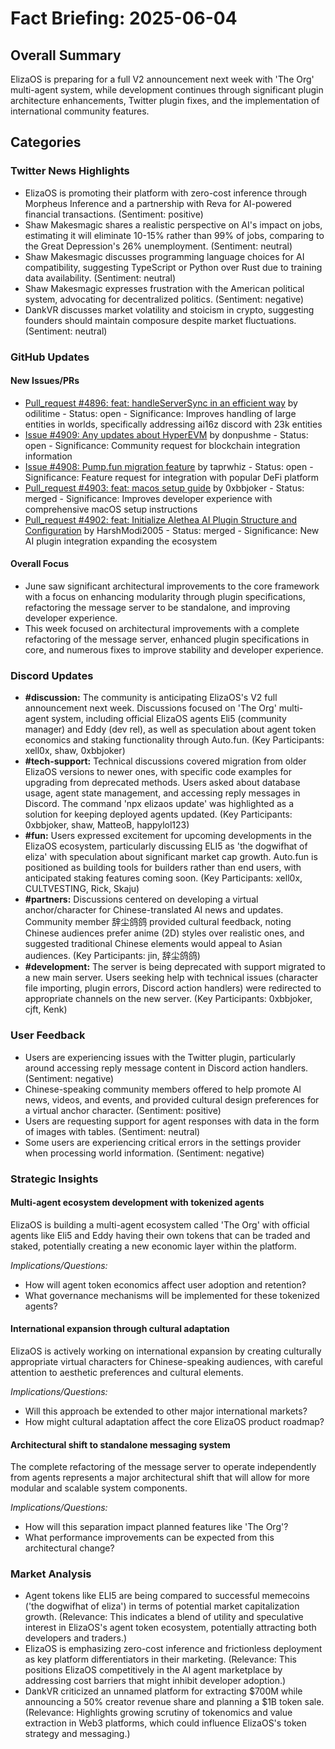 # Fact Briefing: 2025-06-04

## Overall Summary
ElizaOS is preparing for a full V2 announcement next week with 'The Org' multi-agent system, while development continues through significant plugin architecture enhancements, Twitter plugin fixes, and the implementation of international community features.

## Categories

### Twitter News Highlights
- ElizaOS is promoting their platform with zero-cost inference through Morpheus Inference and a partnership with Reva for AI-powered financial transactions. (Sentiment: positive)
- Shaw Makesmagic shares a realistic perspective on AI's impact on jobs, estimating it will eliminate 10-15% rather than 99% of jobs, comparing to the Great Depression's 26% unemployment. (Sentiment: neutral)
- Shaw Makesmagic discusses programming language choices for AI compatibility, suggesting TypeScript or Python over Rust due to training data availability. (Sentiment: neutral)
- Shaw Makesmagic expresses frustration with the American political system, advocating for decentralized politics. (Sentiment: negative)
- DankVR discusses market volatility and stoicism in crypto, suggesting founders should maintain composure despite market fluctuations. (Sentiment: neutral)

### GitHub Updates

#### New Issues/PRs
- [Pull_request #4896: feat: handleServerSync in an efficient way](https://github.com/elizaOS/eliza/pull/4896) by odilitime - Status: open - Significance: Improves handling of large entities in worlds, specifically addressing ai16z discord with 23k entities
- [Issue #4909: Any updates about HyperEVM](https://github.com/elizaOS/eliza/issues/4909) by donpushme - Status: open - Significance: Community request for blockchain integration information
- [Issue #4908: Pump.fun migration feature](https://github.com/elizaOS/eliza/issues/4908) by taprwhiz - Status: open - Significance: Feature request for integration with popular DeFi platform
- [Pull_request #4903: feat: macos setup guide](None) by 0xbbjoker - Status: merged - Significance: Improves developer experience with comprehensive macOS setup instructions
- [Pull_request #4902: feat: Initialize Alethea AI Plugin Structure and Configuration](None) by HarshModi2005 - Status: merged - Significance: New AI plugin integration expanding the ecosystem

#### Overall Focus
- June saw significant architectural improvements to the core framework with a focus on enhancing modularity through plugin specifications, refactoring the message server to be standalone, and improving developer experience.
- This week focused on architectural improvements with a complete refactoring of the message server, enhanced plugin specifications in core, and numerous fixes to improve stability and developer experience.

### Discord Updates
- **#discussion:** The community is anticipating ElizaOS's V2 full announcement next week. Discussions focused on 'The Org' multi-agent system, including official ElizaOS agents Eli5 (community manager) and Eddy (dev rel), as well as speculation about agent token economics and staking functionality through Auto.fun. (Key Participants: xell0x, shaw, 0xbbjoker)
- **#tech-support:** Technical discussions covered migration from older ElizaOS versions to newer ones, with specific code examples for upgrading from deprecated methods. Users asked about database usage, agent state management, and accessing reply messages in Discord. The command 'npx elizaos update' was highlighted as a solution for keeping deployed agents updated. (Key Participants: 0xbbjoker, shaw, MatteoB, happylol123)
- **#fun:** Users expressed excitement for upcoming developments in the ElizaOS ecosystem, particularly discussing ELI5 as 'the dogwifhat of eliza' with speculation about significant market cap growth. Auto.fun is positioned as building tools for builders rather than end users, with anticipated staking features coming soon. (Key Participants: xell0x, CULTVESTING, Rick, Skaju)
- **#partners:** Discussions centered on developing a virtual anchor/character for Chinese-translated AI news and updates. Community member 辞尘鸽鸽 provided cultural feedback, noting Chinese audiences prefer anime (2D) styles over realistic ones, and suggested traditional Chinese elements would appeal to Asian audiences. (Key Participants: jin, 辞尘鸽鸽)
- **#development:** The server is being deprecated with support migrated to a new main server. Users seeking help with technical issues (character file importing, plugin errors, Discord action handlers) were redirected to appropriate channels on the new server. (Key Participants: 0xbbjoker, cjft, Kenk)

### User Feedback
- Users are experiencing issues with the Twitter plugin, particularly around accessing reply message content in Discord action handlers. (Sentiment: negative)
- Chinese-speaking community members offered to help promote AI news, videos, and events, and provided cultural design preferences for a virtual anchor character. (Sentiment: positive)
- Users are requesting support for agent responses with data in the form of images with tables. (Sentiment: neutral)
- Some users are experiencing critical errors in the settings provider when processing world information. (Sentiment: negative)

### Strategic Insights

#### Multi-agent ecosystem development with tokenized agents
ElizaOS is building a multi-agent ecosystem called 'The Org' with official agents like Eli5 and Eddy having their own tokens that can be traded and staked, potentially creating a new economic layer within the platform.

*Implications/Questions:*
  - How will agent token economics affect user adoption and retention?
  - What governance mechanisms will be implemented for these tokenized agents?

#### International expansion through cultural adaptation
ElizaOS is actively working on international expansion by creating culturally appropriate virtual characters for Chinese-speaking audiences, with careful attention to aesthetic preferences and cultural elements.

*Implications/Questions:*
  - Will this approach be extended to other major international markets?
  - How might cultural adaptation affect the core ElizaOS product roadmap?

#### Architectural shift to standalone messaging system
The complete refactoring of the message server to operate independently from agents represents a major architectural shift that will allow for more modular and scalable system components.

*Implications/Questions:*
  - How will this separation impact planned features like 'The Org'?
  - What performance improvements can be expected from this architectural change?

### Market Analysis
- Agent tokens like ELI5 are being compared to successful memecoins ('the dogwifhat of eliza') in terms of potential market capitalization growth. (Relevance: This indicates a blend of utility and speculative interest in ElizaOS's agent token ecosystem, potentially attracting both developers and traders.)
- ElizaOS is emphasizing zero-cost inference and frictionless deployment as key platform differentiators in their marketing. (Relevance: This positions ElizaOS competitively in the AI agent marketplace by addressing cost barriers that might inhibit developer adoption.)
- DankVR criticized an unnamed platform for extracting $700M while announcing a 50% creator revenue share and planning a $1B token sale. (Relevance: Highlights growing scrutiny of tokenomics and value extraction in Web3 platforms, which could influence ElizaOS's token strategy and messaging.)